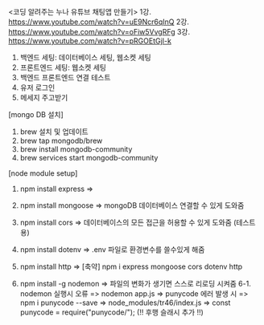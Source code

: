 <코딩 알려주는 누나 유튜브 채팅앱 만들기>
1강. https://www.youtube.com/watch?v=uE9Ncr6qInQ
2강. https://www.youtube.com/watch?v=oFiw5VvgRFg
3강. https://www.youtube.com/watch?v=pRGOEtGjI-k

1. 백엔드 세팅: 데이터베이스 세팅, 웹소켓 세팅
2. 프론트엔드 세팅: 웹소켓 세팅
3. 백엔드 프론트엔드 연결 테스트
4. 유저 로그인
5. 메세지 주고받기

[mongo DB 설치]
1. brew 설치 및 업데이트
2. brew tap mongodb/brew
3. brew install mongodb-community
4. brew services start mongodb-community

[node module setup]
1. npm install express =>
2. npm install mongoose => mongoDB 데이터베이스 연결할 수 있게 도와줌
3. npm install cors => 데이터베이스의 모든 접근을 허용할 수 있게 도와줌 (테스트용)
4. npm install dotenv => .env 파일로 환경변수를 쓸수있게 해줌
5. npm install http => 
[축약] npm i express mongoose cors dotenv http

6. npm install -g nodemon => 파일의 변화가 생기면 스스로 리로딩 시켜줌
6-1. nodemon 실행시 오류
    => nodemon app.js
    => punycode 에러 발생 시
    => npm i punycode --save
    => node_modules/tr46/index.js
    => const punycode = require("punycode/"); (!! 후행 슬래시 추가 !!)